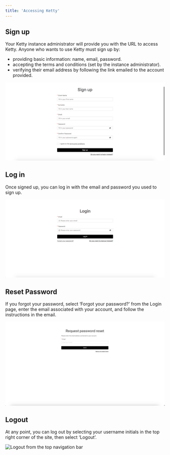 ```yaml
---
title: 'Accessing Ketty'
---
```


## Sign up

Your Ketty instance administrator will provide you with the URL to access Ketty. Anyone who wants to use Ketty must sign up by:

- providing basic information: name, email, password.
- accepting the terms and conditions (set by the instance administrator).
- verifying their email address by following the link emailed to the account provided.

![Sign up page](../../../static/img/5ffb8224ea99_medium.png)

## Log in

Once signed up, you can log in with the email and password you used to sign up.

![Login page](../../../static/img/52e899362e82_medium.png)

## Reset Password

If you forgot your password, select ‘Forgot your password?’ from the Login page, enter the email associated with your account, and follow the instructions in the email.

![Reset password page](../../../static/img/600bc2992b53_medium.png)

## Logout

At any point, you can log out by selecting your username initials in the top right corner of the site, then select ‘Logout’.

![Logout from the top navigation bar](../../../static/img/logout.png)
